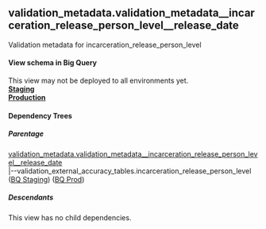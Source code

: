 ## validation_metadata.validation_metadata__incarceration_release_person_level__release_date
Validation metadata for incarceration_release_person_level

#### View schema in Big Query
This view may not be deployed to all environments yet.<br/>
[**Staging**](https://console.cloud.google.com/bigquery?pli=1&p=recidiviz-staging&page=table&project=recidiviz-staging&d=validation_metadata&t=validation_metadata__incarceration_release_person_level__release_date)
<br/>
[**Production**](https://console.cloud.google.com/bigquery?pli=1&p=recidiviz-123&page=table&project=recidiviz-123&d=validation_metadata&t=validation_metadata__incarceration_release_person_level__release_date)
<br/>

#### Dependency Trees

##### Parentage
[validation_metadata.validation_metadata\__incarceration_release_person_level\__release_date](../validation_metadata/validation_metadata__incarceration_release_person_level__release_date.md) <br/>
|--validation_external_accuracy_tables.incarceration_release_person_level ([BQ Staging](https://console.cloud.google.com/bigquery?pli=1&p=recidiviz-staging&page=table&project=recidiviz-staging&d=validation_external_accuracy_tables&t=incarceration_release_person_level)) ([BQ Prod](https://console.cloud.google.com/bigquery?pli=1&p=recidiviz-123&page=table&project=recidiviz-123&d=validation_external_accuracy_tables&t=incarceration_release_person_level)) <br/>


##### Descendants
This view has no child dependencies.
